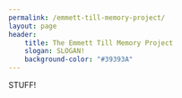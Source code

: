 ```yaml
---
permalink: /emmett-till-memory-project/
layout: page
header: 
    title: The Emmett Till Memory Project
    slogan: SLOGAN!
    background-color: "#39393A"
---
```

STUFF!